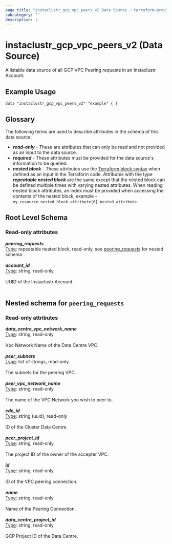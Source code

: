```yaml
---
page_title: "instaclustr_gcp_vpc_peers_v2 Data Source - terraform-provider-instaclustr"
subcategory: ""
description: |-
---
```


# instaclustr_gcp_vpc_peers_v2 (Data Source)
A listable data source of all GCP VPC Peering requests in an Instaclustr Account.
## Example Usage
```
data "instaclustr_gcp_vpc_peers_v2" "example" { }
```
## Glossary
The following terms are used to describe attributes in the schema of this data source:
- **_read-only_** - These are attributes that can only be read and not provided as an input to the data source.
- **_required_** - These attributes must be provided for the data source's information to be queried.
- **_nested block_** - These attributes use the [Terraform block syntax](https://www.terraform.io/language/attr-as-blocks) when defined as an input in the Terraform code. Attributes with the type **_repeatable nested block_** are the same except that the nested block can be defined multiple times with varying nested attributes. When reading nested block attributes, an index must be provided when accessing the contents of the nested block, example - `my_resource.nested_block_attribute[0].nested_attribute`.
## Root Level Schema
### Read-only attributes
*___peering_requests___*<br>
<ins>Type</ins>: repeatable nested block, read-only, see [peering_requests](#nested--peering_requests) for nested schema<br>
<br>
*___account_id___*<br>
<ins>Type</ins>: string, read-only<br>
<br>UUID of the Instaclustr Account.<br><br>
<a id="nested--peering_requests"></a>
## Nested schema for `peering_requests`

### Read-only attributes
*___data_centre_vpc_network_name___*<br>
<ins>Type</ins>: string, read-only<br>
<br>Vpc Network Name of the Data Centre VPC.<br><br>
*___peer_subnets___*<br>
<ins>Type</ins>: list of strings, read-only<br>
<br>The subnets for the peering VPC.<br><br>
*___peer_vpc_network_name___*<br>
<ins>Type</ins>: string, read-only<br>
<br>The name of the VPC Network you wish to peer to.<br><br>
*___cdc_id___*<br>
<ins>Type</ins>: string (uuid), read-only<br>
<br>ID of the Cluster Data Centre.<br><br>
*___peer_project_id___*<br>
<ins>Type</ins>: string, read-only<br>
<br>The project ID of the owner of the accepter VPC.<br><br>
*___id___*<br>
<ins>Type</ins>: string, read-only<br>
<br>ID of the VPC peering connection.<br><br>
*___name___*<br>
<ins>Type</ins>: string, read-only<br>
<br>Name of the Peering Connection.<br><br>
*___data_centre_project_id___*<br>
<ins>Type</ins>: string, read-only<br>
<br>GCP Project ID of the Data Centre.<br><br>
